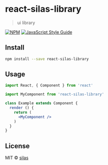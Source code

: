 # react-silas-library

> ui library

[![NPM](https://img.shields.io/npm/v/react-silas-library.svg)](https://www.npmjs.com/package/react-silas-library) [![JavaScript Style Guide](https://img.shields.io/badge/code_style-standard-brightgreen.svg)](https://standardjs.com)

## Install

```bash
npm install --save react-silas-library
```

## Usage

```jsx
import React, { Component } from 'react'

import MyComponent from 'react-silas-library'

class Example extends Component {
  render () {
    return (
      <MyComponent />
    )
  }
}
```

## License

MIT © [silas](https://github.com/silas)

